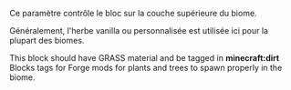 Ce paramètre contrôle le bloc sur la couche supérieure du biome.

Généralement, l'herbe vanilla ou personnalisée est utilisée ici pour la plupart des biomes.

This block should have GRASS material and be tagged in <b>minecraft:dirt</b> Blocks tags for Forge mods for plants and trees to spawn properly in the biome.